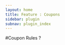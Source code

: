 ```yaml
---
layout: home
title: Feature : Coupons
sidebar: plugin
subnav: plugin_index
---
```


#Coupon Rules ?

